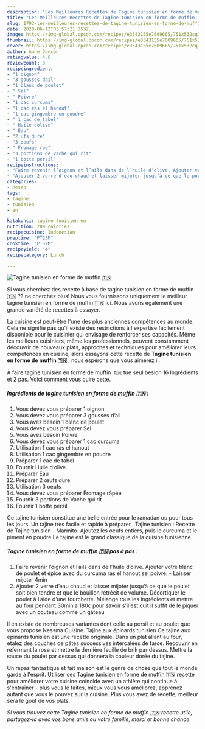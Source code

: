 ```yaml
---
description: "Les Meilleures Recettes de Tagine tunisien en forme de muffin 🇹🇳"
title: "Les Meilleures Recettes de Tagine tunisien en forme de muffin 🇹🇳"
slug: 1793-les-meilleures-recettes-de-tagine-tunisien-en-forme-de-muffin
date: 2020-06-12T03:57:21.353Z
image: https://img-global.cpcdn.com/recipes/e3343155e7609665/751x532cq70/tagine-tunisien-en-forme-de-muffin-🇹🇳-photo-principale-de-la-recette.jpg
thumbnail: https://img-global.cpcdn.com/recipes/e3343155e7609665/751x532cq70/tagine-tunisien-en-forme-de-muffin-🇹🇳-photo-principale-de-la-recette.jpg
cover: https://img-global.cpcdn.com/recipes/e3343155e7609665/751x532cq70/tagine-tunisien-en-forme-de-muffin-🇹🇳-photo-principale-de-la-recette.jpg
author: Anne Duncan
ratingvalue: 4.6
reviewcount: 3
recipeingredient:
- "1 oignon"
- "3 gousses dail"
- "1 blanc de poulet"
- " Sel"
- " Poivre"
- "1 cac curcuma"
- "1 cac ras el hanout"
- "1 cac gingembre en poudre"
- " 1 cac de tabel"
- " Huile dolive"
- " Eau"
- "2 ufs dure"
- "3 oeufs"
- " Fromage rpe"
- "3 portions de Vache qui rit"
- "1 botte persil"
recipeinstructions:
- "Faire revenir l’oignon et l’ails dans de l’huile d’olive. Ajouter votre blanc de poulet et épicé avec du curcuma ras el hanout sel poivre. Laisser mijoter 4min"
- "Ajouter 2 verre d’eau chaud et laisser mijoter jusqu’à ce que le poulet soit bien tendre et que le bouillon rétrécit de volume. Décortiquer le poulet à l’aide d’une fourchette. Mélange tous les ingrédients et mettre au four pendant 30min a 180c pour savoir s’il est cuit il suffit de le piquer avec un couteau comme un gâteau"
categories:
- Resep
tags:
- tagine
- tunisien
- en

katakunci: tagine tunisien en 
nutrition: 289 calories
recipecuisine: Indonesian
preptime: "PT23M"
cooktime: "PT52M"
recipeyield: "4"
recipecategory: Lunch

---
```



![Tagine tunisien en forme de muffin 🇹🇳](https://img-global.cpcdn.com/recipes/e3343155e7609665/751x532cq70/tagine-tunisien-en-forme-de-muffin-🇹🇳-photo-principale-de-la-recette.jpg)

Si vous cherchez des recette à base de tagine tunisien en forme de muffin 🇹🇳 ?? ne cherchez plus! Nous vous fournissons uniquement le meilleur tagine tunisien en forme de muffin 🇹🇳 ici. Nous avons également une grande variété de recettes à essayer.

La cuisine est peut-être l'une des plus anciennes compétences au monde. Cela ne signifie pas qu'il existe des restrictions à l'expertise facilement disponible pour le cuisinier qui envisage de renforcer ses capacités. Même les meilleurs cuisiniers, même les professionnels, peuvent constamment découvrir de nouveaux plats, approches et techniques pour améliorer leurs compétences en cuisine, alors essayons cette recette de <strong> Tagine tunisien en forme de muffin 🇹🇳 </strong>, nous espérons que vous aimerez il.

<!--inarticleads1-->

À faire tagine tunisien en forme de muffin 🇹🇳 tue seul besion 16 Ingrédients et 2 pas. Voici comment vous cuire cette.

##### Ingrédients de tagine tunisien en forme de muffin 🇹🇳 :

1. Vous devez vous préparer 1 oignon
1. Vous devez vous préparer 3 gousses d’ail
1. Vous avez besoin 1 blanc de poulet
1. Vous devez vous préparer  Sel
1. Vous avez besoin  Poivre
1. Vous devez vous préparer 1 cac curcuma
1. Utilisation 1 cac ras el hanout
1. Utilisation 1 cac gingembre en poudre
1. Préparer  1 cac de tabel
1. Fournir  Huile d’olive
1. Préparer  Eau
1. Préparer 2 œufs dure
1. Utilisation 3 oeufs
1. Vous devez vous préparer  Fromage râpée
1. Fournir 3 portions de Vache qui rit
1. Fournir 1 botte persil


Ce tajine tunisien constitue une belle entrée pour le ramadan ou pour tous les jours. Un tajine très facile et rapide à préparer,. Tajine tunisien : Recette de Tajine tunisien - Marmito. Ajoutez les oeufs entiers, puis le curcuma et le piment en poudre Le tajine est le grand classique de la cuisine tunisienne. 

<!--inarticleads2-->

##### Tagine tunisien en forme de muffin 🇹🇳 pas à pas :

1. Faire revenir l’oignon et l’ails dans de l’huile d’olive. Ajouter votre blanc de poulet et épicé avec du curcuma ras el hanout sel poivre. - Laisser mijoter 4min
1. Ajouter 2 verre d’eau chaud et laisser mijoter jusqu’à ce que le poulet soit bien tendre et que le bouillon rétrécit de volume. Décortiquer le poulet à l’aide d’une fourchette. Mélange tous les ingrédients et mettre au four pendant 30min a 180c pour savoir s’il est cuit il suffit de le piquer avec un couteau comme un gâteau


Il en existe de nombreuses variantes dont celle au persil et au poulet que vous propose Nessma Cuisine. Tajine aux épinards tunisien Ce tajine aux épinards tunisien est une recette originale. Dans un plat allant au four, étalez des couches de pâtes successives intercalées de farce. Recouvrir en refermant la rose et mettre la dernière feuille de brik par dessus. Mettre la sauce du poulet par dessus qui donnera la couleur dorée du tajine. 

<!--inarticleads1-->

<p>
Un repas fantastique et fait maison est le genre de chose que tout le monde garde à l'esprit. Utiliser ces Tagine tunisien en forme de muffin 🇹🇳 recette pour améliorer votre cuisine coïncide avec un athlète qui continue à s'entraîner - plus vous le faites, mieux vous vous améliorez, apprenez autant que vous le pouvez sur la cuisine. Plus vous avez de recette, meilleur sera le goût de vos plats.
</p>

<p>
<i>Si vous trouvez cette Tagine tunisien en forme de muffin 🇹🇳 recette utile, partagez-la avec vos bons amis ou votre famille, merci et bonne chance.</i>
</p>
